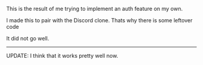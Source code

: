 This is the result of me trying to implement an auth feature on my own.

I made this to pair with the Discord clone. Thats why there is some leftover code

It did not go well.

*********************************************************************
UPDATE: I think that it works pretty well now. 
